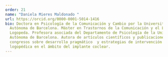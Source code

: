```yaml
---
order: 21
name: "Daniela Mieres Maldonado "
url: https://orcid.org/0000-0001-5014-1416
bio: Doctora en Psicología de la Comunicación y Cambio por la Universitat
  Autònoma de Barcelona. Máster en Trastornos de la Comunicación y el Lenguaje.
  Logopeda. Profesora asociada del Departamento de Psicología de la Universitat
  Autònoma de Barcelona. Autora de artículos científicos y publicaciones en
  congresos sobre desarrollo pragmático  y estrategias de intervención
  logopédica en el ámbito del implante coclear.
---
```

